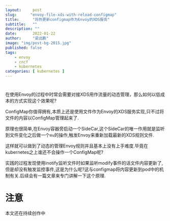 ```yaml
---
layout:     post 
slug:      "envoy-file-xds-with-reload-configmap"
title:      "将热更新configmap作为Envoy的XDS服务"
subtitle:   ""
description: ""
date:       2022-01-22
author:     "梁远鹏"
image: "img/post-bg-2015.jpg"
published: false
tags:
    - envoy 
    - cncf
    - kubernetes
categories: [ kubernetes ]
---
```


# 

在使用Envoy的过程中时常会需要对接XDS用作流量的动态管理，那么如何以低成本的方式实现这个效果呢?  

ConfigMap你值得拥有,本质上还是使用文件作为Envoy的XDS服务实现,只不过将文件的内容以ConfigMap管理起来了.  

原理也很简单,在Envoy容器旁启动一个SideCar,这个SideCar的唯一作用就是监听到文件变化之后做一个`mv`的操作,触发Envoy来重新加载最新的XDS规则文件.  

这样就可以做到了动态的管理Envoy规则并且基本上没有上手难度.毕竟在kubernetes之上谁还不会操作一个ConfigMap呢?
 
实践的过程发现使用inotify监听文件时如果监听modify事件的话文件内容更新了,但是却没有触发监控事件,这是为什么呢?这与configmap将内容更新到pod中的机制有关.后续会有一篇文章来专门讲解一下这个原理.

# 注意

本文还在持续创作中
